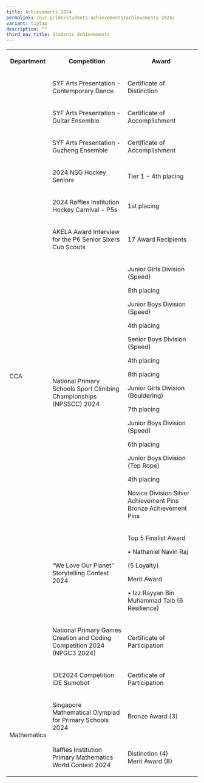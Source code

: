 ```yaml
---
title: Achievements 2024
permalink: /our-pride/students-achievements/achievements-2024/
variant: tiptap
description: ""
third_nav_title: Students Achievements
---
```

<table style="minWidth: 75px">
<colgroup>
<col>
<col>
<col>
</colgroup>
<tbody>
<tr>
<th rowspan="1" colspan="1">
<p><strong>Department</strong>
</p>
</th>
<th rowspan="1" colspan="1">
<p><strong>Competition</strong>
</p>
</th>
<th rowspan="1" colspan="1">
<p><strong>Award</strong>
</p>
</th>
</tr>
<tr>
<td rowspan="10" colspan="1">
<p>CCA</p>
<p>
<br>
</p>
</td>
<td rowspan="1" colspan="1">
<p>SYF Arts Presentation - Contemporary Dance</p>
</td>
<td rowspan="1" colspan="1">
<p>Certificate of Distinction</p>
</td>
</tr>
<tr>
<td rowspan="1" colspan="1">
<p>SYF Arts Presentation - Guitar Ensemble</p>
</td>
<td rowspan="1" colspan="1">
<p>Certificate of Accomplishment</p>
</td>
</tr>
<tr>
<td rowspan="1" colspan="1">
<p>SYF Arts Presentation - Guzheng Ensemble</p>
</td>
<td rowspan="1" colspan="1">
<p>Certificate of Accomplishment</p>
</td>
</tr>
<tr>
<td rowspan="1" colspan="1">
<p>2024 NSG Hockey Seniors</p>
</td>
<td rowspan="1" colspan="1">
<p>Tier 1 - 4th placing</p>
</td>
</tr>
<tr>
<td rowspan="1" colspan="1">
<p>2024 Raffles Institution Hockey Carnival - P5s</p>
</td>
<td rowspan="1" colspan="1">
<p>1st placing</p>
</td>
</tr>
<tr>
<td rowspan="1" colspan="1">
<p>AKELA Award Interview for the P6 Senior Sixers Cub Scouts</p>
</td>
<td rowspan="1" colspan="1">
<p>17 Award Recipients</p>
</td>
</tr>
<tr>
<td rowspan="1" colspan="1">
<p>National Primary Schools Sport Climbing Championships (NPSSCC) 2024</p>
</td>
<td rowspan="1" colspan="1">
<p>Junior Girls Division (Speed)</p>
<p>8th placing</p>
<p>Junior Boys Division (Speed)</p>
<p>4th placing</p>
<p>Senior Boys Division (Speed)</p>
<p>4th placing</p>
<p>8th placing</p>
<p>Junior Girls Division (Bouldering)</p>
<p>7th placing</p>
<p>Junior Boys Division (Speed)</p>
<p>6th placing</p>
<p>Junior Boys Division (Top Rope)</p>
<p>4th placing</p>
<p>Novice Division Silver Achievement Pins Bronze Achievement Pins</p>
</td>
</tr>
<tr>
<td rowspan="1" colspan="1">
<p>“We Love Our Planet” Storytelling Contest 2024</p>
</td>
<td rowspan="1" colspan="1">
<p>Top 5 Finalist Award</p>
<p>• Nathaniel Navin Raj</p>
<p>(5 Loyalty)</p>
<p>Merit Award</p>
<p>• Izz Rayyan Bin Muhammad Taib (6 Resilience)</p>
</td>
</tr>
<tr>
<td rowspan="1" colspan="1">
<p>National Primary Games Creation and Coding Competition 2024 (NPGC3 2024)</p>
</td>
<td rowspan="1" colspan="1">
<p>Certificate of Participation</p>
</td>
</tr>
<tr>
<td rowspan="1" colspan="1">
<p>IDE2024 Competition IDE Sumobot</p>
</td>
<td rowspan="1" colspan="1">
<p>Certificate of Participation</p>
</td>
</tr>
<tr>
<td rowspan="2" colspan="1">
<p>Mathematics</p>
</td>
<td rowspan="1" colspan="1">
<p>Singapore Mathematical Olympiad for Primary Schools 2024</p>
</td>
<td rowspan="1" colspan="1">
<p>Bronze Award (3)</p>
</td>
</tr>
<tr>
<td rowspan="1" colspan="1">
<p>Raffles Institution Primary Mathematics World Contest 2024</p>
</td>
<td rowspan="1" colspan="1">
<p>Distinction (4)
<br>Merit Award (8)</p>
</td>
</tr>
</tbody>
</table>
<p></p>